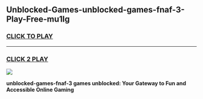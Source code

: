 
## Unblocked-Games-unblocked-games-fnaf-3-Play-Free-mu1lg
<h3>
<a href="https://premium76.site?title=unblocked-games-fnaf-3&ref=20M">CLICK TO PLAY</a></h3>
<hr>

<h3>
<a href="https://premium76.site?title=unblocked-games-fnaf-3&ref=20M">CLICK 2 PLAY</a>
  
</h3>

<a href="https://premium76.site?title=unblocked-games-fnaf-3&ref=19M"><img src="https://clearcache.store/games.png"></a>


**unblocked-games-fnaf-3 games unblocked: Your Gateway to Fun and Accessible Online Gaming**
